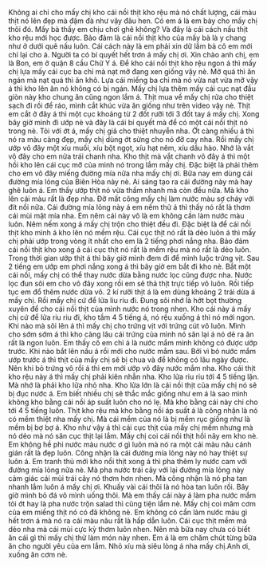 Không ai chỉ cho mấy chị kho cái nồi thịt kho rệu mà nó chất lượng, cái màu thịt nó lên đẹp mà đậm đà như vậy đâu hen. Có em á là em bày cho mấy chị thôi đó. Mấy bà thấy em chịu chơi ghê không? Và đây là cái cách nấu thịt kho rệu mới học được. Bảo đảm là cái nồi thịt kho của mấy bà là y chang như ở dưới quê nấu luôn. Cái cách này là em phải xin dữ lắm bà cô em mới chỉ lại cho á. Người ta có bí quyết hết trơn á mấy chị ơi. Xin chào anh chị, em là Bon, em ở quận 8 cầu Chữ Y á. Để kho cái nồi thịt kho rệu ngon á thì mấy chị lựa mấy cái cục ba chỉ mà nạt mỡ đang xen giống vậy nè. Mỡ quá thì ăn ngán mà nạt quá thì ăn khô. Lựa cái miếng ba chỉ mà nó vừa nạt vừa mỡ vậy á thì kho lên ăn nó không có bị ngán. Mấy chị lựa thêm mấy cái cục nạt đầu giòn này kho chung ăn cũng ngon lắm á. Thịt mua về mấy chị rửa cho thiệt sạch đi rồi để ráo, mình cắt khúc vừa ăn giống như trên video vậy nè. Thịt em cắt ở đây á thì một cục khoảng từ 2 đốt rưỡi tới 3 đốt tay á mấy chị. Xong bây giờ mình đi ướp nè và đây là cái bí quyết mà để có một cái nồi thịt nó trong nè. Tỏi với ớt á, mấy chị giả cho thiệt nhuyễn nha. Ớt càng nhiều á thì nó ra màu càng đẹp, mấy chị dùng ớt sừng cho nó đỡ cay nha. Rồi mấy chị ướp vô đây một xíu muối, xíu bột ngọt, xíu hạt nêm, xíu dầu hào. Nhớ là vắt vô đây cho em nửa trái chanh nha. Kho thịt mà vắt chanh vô đây á thì một hồi kho lên cái cục mỡ của mình nó trong lắm mấy chị. Đặc biệt là phải thêm cho em vô đây miếng đường mía nữa nha mấy chị ơi. Bữa nay em dùng cái đường mía lỏng của Biên Hòa này nè. Ai sáng tạo ra cái đường này mà hay ghê luôn á. Em thấy ướp thịt nó vừa thấm nhanh mà còn đều nữa. Mà kho lên cái màu rất là đẹp nha. Đỡ mất công mấy chị làm nước màu sợ cháy với đít nồi nữa. Cái đường mía lỏng này á em nếm thử á thì thấy nó rất là thơm cái mùi mật mía nha. Em nêm cái này vô là em không cần làm nước màu luôn. Nêm nếm xong á mấy chị trộn cho thiệt đều đi. Đặc biệt là để cái nồi thịt kho mình á kho lên nó mềm rệu. Cái cục thịt nó rất là dẻo luôn á thì mấy chị phải ướp trong vòng ít nhất cho em là 2 tiếng phơi nắng nha. Bảo đảm cái nồi thịt kho xong á cái cục thịt nó rất là mềm rệu mà nó rất là dẻo luôn. Trong thời gian ướp thịt á thì bây giờ mình đem đi để mình luộc trứng vịt. Sau 2 tiếng em ướp em phơi nắng xong á thì bây giờ em bắt đi kho nè. Bắt một cái nồi, mấy chị có thể thay nước dừa bằng nước lọc cũng được nha. Nước lọc đun sôi em cho vô đây xong rồi em sẽ thả thịt trực tiếp vô luôn. Rồi tiếp tục em đổ thêm nước dừa vô. 2 kí rưỡi thịt á là em dùng khoảng 2 trái dừa á mấy chị. Rồi mấy chị cứ để lửa liu riu đi. Đung sôi nhớ là hớt bọt thường xuyên để cho cái nồi thịt của mình nước nó trong nhen. Kho cái này á mấy chị cứ để lửa riu riu đi, kho tầm 4 5 tiếng á, nó rệu xuống á thì nó mới ngon. Khi nào mà sôi lên á thì mấy chị cho trứng vịt với trứng cút vô luôn. Mình cho sớm sớm á thì kho càng lâu cái trứng của mình nó săn lại á nó dẻ ra ăn rất là ngon luôn. Em thấy cô em chỉ á là nước mắm mình không có được ướp trước. Khi nào bắt lên nấu á rồi mới cho nước mắm sau. Bởi vì bỏ nước mắm ướp trước á thì thịt của mấy chị sẽ bị chua và để không có lâu ngày được. Nên khi bỏ trứng vô rồi á thì em mới ướp vô đây nước mắm nha. Kho cái thịt kho rệu này á thì mấy chị phải kiên nhẫn nha. Kho lửa riu riu tới 4 5 tiếng lận. Mà nhớ là phải kho lửa nhỏ nha. Kho lửa lớn là cái nồi thịt của mấy chị nó sẽ bị đục nước á. Em biết nhiều chị sẽ thắc mắc giống như em á là sao mình không kho bằng cái nồi áp suất luôn cho nó lẹ. Mà kho bằng cái này chi cho tới 4 5 tiếng luôn. Thịt kho rệu mà kho bằng nồi áp suất á là công nhận là nó có mềm thiệt nha mấy chị. Mà cái mềm của nó là bị mềm rục giống như là mềm bị bợ bợ á. Kho như vậy á thì cái cục thịt của mấy chị mềm nhưng mà nó dẻo mà nó săn cục thịt lại lắm. Mấy chị coi cái nồi thịt hồi nãy em kho nè. Em không hề phi nước màu nước ơ gì luôn mà nó ra một cái màu nâu cánh gián rất là đẹp luôn. Công nhận là cái đường mía lỏng này nó hay thiệt sự luôn á. Em tranh thủ mới kho nồi thịt xong á thì pha thêm ly nước cam với đường mía lỏng nữa nè. Mà pha nước trái cây với lại đường mía lỏng này cảm giác cái mùi trái cây nó thơm hơn nhen. Mà công nhận là nó pha tan nhanh lắm luôn á mấy chị ơi. Khuấy vài cái thôi là nó hòa tan luôn rồi. Bây giờ mình bỏ đá vô mình uống thôi. Mà em thấy cái này á làm pha nước mắm tỏi ớt hay là pha nước trộn salad thì cũng tiện lắm nè. Mấy chị coi mâm cơm của em miếng thịt nó có đã không nè. Em không có cần làm nước màu gì hết trơn á mà nó ra cái màu nâu rất là hấp dẫn luôn. Cái cục thịt mềm mà dẻo nha mà cái mùi cực kỳ thơm luôn nhen. Nên mà bữa nay chưa có biết ăn cái gì thì mấy chị thử làm món này nhen. Em á là em chăm chút từng bữa ăn cho người yêu của em lắm. Nhỏ xíu mà siêu lòng á nha mấy chị.Anh ơi, xuống ăn cơm nè.